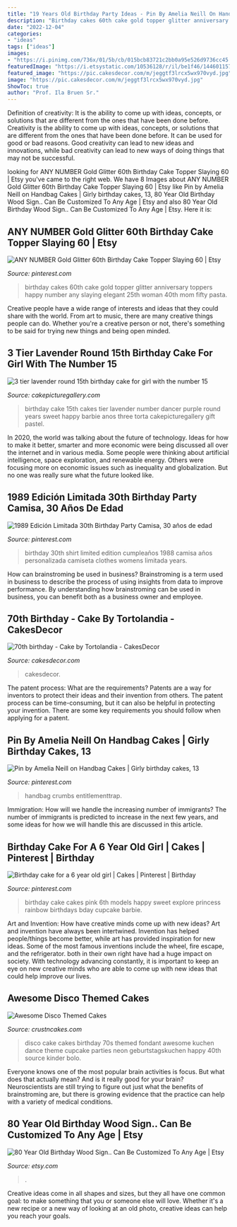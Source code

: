 ```yaml
---
title: "19 Years Old Birthday Party Ideas - Pin By Amelia Neill On Handbag Cakes"
description: "Birthday cakes 60th cake gold topper glitter anniversary toppers happy number any slaying elegant 25th woman 40th mom fifty pasta"
date: "2022-12-04"
categories:
- "ideas"
tags: ["ideas"]
images:
- "https://i.pinimg.com/736x/01/5b/cb/015bcb83721c2bb0a95e526d9736cc45.jpg"
featuredImage: "https://i.etsystatic.com/10536128/r/il/be1f46/1446011574/il_794xN.1446011574_9nja.jpg"
featured_image: "https://pic.cakesdecor.com/m/jeggtf3lrcx5wx970vyd.jpg"
image: "https://pic.cakesdecor.com/m/jeggtf3lrcx5wx970vyd.jpg"
ShowToc: true
author: "Prof. Ila Bruen Sr."
---
```



Definition of creativity: It is the ability to come up with ideas, concepts, or solutions that are different from the ones that have been done before.
Creativity is the ability to come up with ideas, concepts, or solutions that are different from the ones that have been done before. It can be used for good or bad reasons. Good creativity can lead to new ideas and innovations, while bad creativity can lead to new ways of doing things that may not be successful.

	

		
looking for ANY NUMBER Gold Glitter 60th Birthday Cake Topper Slaying 60 | Etsy you've came to the right web. We have 8 Images about ANY NUMBER Gold Glitter 60th Birthday Cake Topper Slaying 60 | Etsy like Pin by Amelia Neill on Handbag Cakes | Girly birthday cakes, 13, 80 Year Old Birthday Wood Sign.. Can Be Customized To Any Age | Etsy and also 80 Year Old Birthday Wood Sign.. Can Be Customized To Any Age | Etsy. Here it is:
		
    
## ANY NUMBER Gold Glitter 60th Birthday Cake Topper Slaying 60 | Etsy

<img loading=lazy src="https://i.pinimg.com/736x/6c/33/bc/6c33bce75ce291dd91d9c95064675b27.jpg" onerror="this.onerror=null;this.src='https://tse3.mm.bing.net/th?id=OIP.uvIhu5cMJZuTVBo7ySthDwHaJ4&amp;pid=15.1';" alt="ANY NUMBER Gold Glitter 60th Birthday Cake Topper Slaying 60 | Etsy">

_Source: pinterest.com_

>birthday cakes 60th cake gold topper glitter anniversary toppers happy number any slaying elegant 25th woman 40th mom fifty pasta. 

	

Creative people have a wide range of interests and ideas that they could share with the world. From art to music, there are many creative things people can do. Whether you're a creative person or not, there's something to be said for trying new things and being open minded.

    
## 3 Tier Lavender Round 15th Birthday Cake For Girl With The Number 15

<img loading=lazy src="http://www.cakepicturegallery.com/d/82930-1/3+tier+lavender+round+15th+birthday+cake+for+girl+with+the+number+15+and+dancer+on+top.JPG" onerror="this.onerror=null;this.src='https://tse3.mm.bing.net/th?id=OIP.ZYxRVNb9Ti_2xOz-1IcZHQHaKg&amp;pid=15.1';" alt="3 tier lavender round 15th birthday cake for girl with the number 15">

_Source: cakepicturegallery.com_

>birthday cake 15th cakes tier lavender number dancer purple round years sweet happy barbie anos three torta cakepicturegallery gift pastel. 

	

In 2020, the world was talking about the future of technology. Ideas for how to make it better, smarter and more economic were being discussed all over the internet and in various media. Some people were thinking about artificial intelligence, space exploration, and renewable energy. Others were focusing more on economic issues such as inequality and globalization. But no one was really sure what the future looked like.

    
## 1989 Edición Limitada 30th Birthday Party Camisa, 30 Años De Edad

<img loading=lazy src="https://i.pinimg.com/736x/01/5b/cb/015bcb83721c2bb0a95e526d9736cc45.jpg" onerror="this.onerror=null;this.src='https://tse2.mm.bing.net/th?id=OIP.cWfZr_DKEBpYSBRU4NoEogHaF7&amp;pid=15.1';" alt="1989 Edición Limitada 30th Birthday Party Camisa, 30 años de edad">

_Source: pinterest.com_

>birthday 30th shirt limited edition cumpleaños 1988 camisa años personalizada camiseta clothes womens limitada years. 

	

How can brainstroming be used in business?
Brainstroming is a term used in business to describe the process of using insights from data to improve performance. By understanding how brainstroming can be used in business, you can benefit both as a business owner and employee.

    
## 70th Birthday - Cake By Tortolandia - CakesDecor

<img loading=lazy src="https://pic.cakesdecor.com/m/jeggtf3lrcx5wx970vyd.jpg" onerror="this.onerror=null;this.src='https://tse3.mm.bing.net/th?id=OIP.JuehFJZDguRPjaGv9J_TtQHaLH&amp;pid=15.1';" alt="70th birthday - Cake by Tortolandia - CakesDecor">

_Source: cakesdecor.com_

>cakesdecor. 

	

The patent process: What are the requirements?
Patents are a way for inventors to protect their ideas and their invention from others. The patent process can be time-consuming, but it can also be helpful in protecting your invention. There are some key requirements you should follow when applying for a patent.

    
## Pin By Amelia Neill On Handbag Cakes | Girly Birthday Cakes, 13

<img loading=lazy src="https://i.pinimg.com/736x/ac/35/61/ac3561609193d3b035e3c6ef1fe23cfd--th-birthday-cakes-birthday-cakes-for-girls.jpg" onerror="this.onerror=null;this.src='https://tse1.mm.bing.net/th?id=OIP.utrXl9t-fDwKWTVDY_XhHQHaJ4&amp;pid=15.1';" alt="Pin by Amelia Neill on Handbag Cakes | Girly birthday cakes, 13">

_Source: pinterest.com_

>handbag crumbs entitlementtrap. 

	

Immigration: How will we handle the increasing number of immigrants?
The number of immigrants is predicted to increase in the next few years, and some ideas for how we will handle this are discussed in this article.

    
## Birthday Cake For A 6 Year Old Girl | Cakes | Pinterest | Birthday

<img loading=lazy src="https://s-media-cache-ak0.pinimg.com/736x/ab/6e/c1/ab6ec1c75707e6dea5593306864d5647.jpg" onerror="this.onerror=null;this.src='https://tse3.mm.bing.net/th?id=OIP.ekNTLmJ0zohevm47ZvrbXQHaJ3&amp;pid=15.1';" alt="Birthday cake for a 6 year old girl | Cakes | Pinterest | Birthday">

_Source: pinterest.com_

>birthday cake cakes pink 6th models happy sweet explore princess rainbow birthdays bday cupcake barbie. 

	

Art and Invention: How have creative minds come up with new ideas?
Art and invention have always been intertwined. Invention has helped people/things become better, while art has provided inspiration for new ideas. Some of the most famous inventions include the wheel, fire escape, and the refrigerator. both in their own right have had a huge impact on society. With technology advancing constantly, it is important to keep an eye on new creative minds who are able to come up with new ideas that could help improve our lives.

    
## Awesome Disco Themed Cakes

<img loading=lazy src="http://www.crustncakes.com/blog/wp-content/uploads/2016/12/082e6effa7e9eaef40ff9b3b52e482ba.jpg" onerror="this.onerror=null;this.src='https://tse3.mm.bing.net/th?id=OIP.rWNjApPg_9oqprdQ979ceQHaKX&amp;pid=15.1';" alt="Awesome Disco Themed Cakes">

_Source: crustncakes.com_

>disco cake cakes birthday 70s themed fondant awesome kuchen dance theme cupcake parties neon geburtstagskuchen happy 40th source kinder bolo. 

	

Everyone knows one of the most popular brain activities is focus. But what does that actually mean? And is it really good for your brain? Neuroscientists are still trying to figure out just what the benefits of brainstroming are, but there is growing evidence that the practice can help with a variety of medical conditions.

    
## 80 Year Old Birthday Wood Sign.. Can Be Customized To Any Age | Etsy

<img loading=lazy src="https://i.etsystatic.com/10536128/r/il/be1f46/1446011574/il_794xN.1446011574_9nja.jpg" onerror="this.onerror=null;this.src='https://tse2.mm.bing.net/th?id=OIP.iz5ecWGendgDKv7LWzK41AHaJ4&amp;pid=15.1';" alt="80 Year Old Birthday Wood Sign.. Can Be Customized To Any Age | Etsy">

_Source: etsy.com_

>. 

	

Creative ideas come in all shapes and sizes, but they all have one common goal: to make something that you or someone else will love. Whether it's a new recipe or a new way of looking at an old photo, creative ideas can help you reach your goals.

